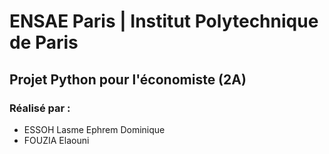 # ENSAE Paris | Institut Polytechnique de Paris

## Projet Python pour l'économiste (2A)

### Réalisé par : 

* ESSOH Lasme Ephrem Dominique
* FOUZIA Elaouni
